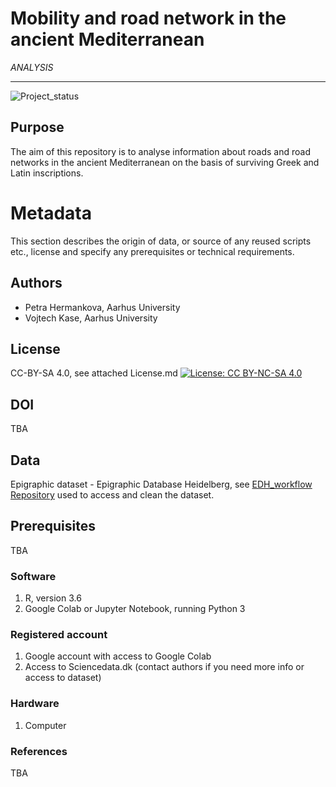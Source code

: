 # Mobility and road network in the ancient Mediterranean
*ANALYSIS*

---

![Project_status](https://img.shields.io/badge/status-in__progress-brightgreen "Project status logo")

## Purpose
The aim of this repository is to analyse information about roads and road networks in the ancient Mediterranean on the basis of surviving Greek and Latin inscriptions. 

# Metadata 
This section describes the origin of data, or source of any reused scripts etc., license and specify any prerequisites or technical requirements.

## Authors
* Petra Hermankova, Aarhus University
* Vojtech Kase, Aarhus University

## License
CC-BY-SA 4.0, see attached License.md [![License: CC BY-NC-SA 4.0](https://licensebuttons.net/l/by-nc-sa/4.0/80x15.png "Creative Commons License CC BY-NC-SA 4.0")](https://creativecommons.org/licenses/by-nc-sa/4.0/)

## DOI
TBA

## Data
Epigraphic dataset - Epigraphic Database Heidelberg, see [EDH_workflow Repository](https://github.com/sdam-au/edh_workflow) used to access and clean the dataset.

## Prerequisites 
TBA

### Software

1. R, version 3.6
1. Google Colab or Jupyter Notebook, running Python 3

### Registered account

1. Google account with access to Google Colab
1. Access to Sciencedata.dk (contact authors if you need more info or access to dataset)

### Hardware

1. Computer

### References

TBA









